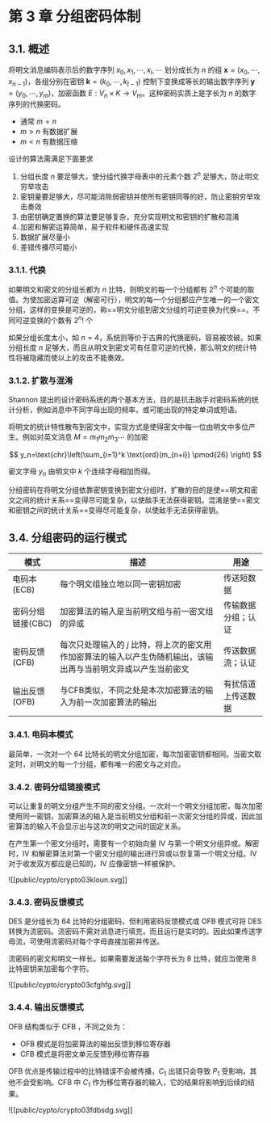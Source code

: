 # 第 3 章 分组密码体制 

## 3.1. 概述

将明文消息编码表示后的数字序列 $x_0,x_1,\cdots,x_i,\cdots$ 划分成长为 $n$ 的组 $\mathbf{x}=(x_0, \cdots, x_{n-1})$，各组分别在密钥 $\mathbf{k}=(k_0, \cdots, k_{t-1})$ 控制下变换成等长的输出数字序列 $\mathbf{y}=(y_0, \cdots, y_m)$，加密函数 $E: V_n \times K \to V_m$。这种密码实质上是字长为 $n$ 的数字序列的代换密码。

- 通常 $m=n$
- $m>n$ 有数据扩展
- $m<n$ 有数据压缩

设计的算法需满足下面要求

1. 分组长度 $n$ 要足够大，使分组代换字母表中的元素个数 $2^n$ 足够大，防止明文穷举攻击
2. 密钥量要足够大，尽可能消除弱密钥并使所有密钥同等的好，防止密钥穷举攻击奏效
3. 由密钥确定置换的算法要足够复杂，充分实现明文和密钥的扩散和混淆
4. 加密和解密运算简单，易于软件和硬件高速实现
5. 数据扩展尽量小
6. 差错传播尽可能小

### 3.1.1. 代换

如果明文和密文的分组长都为 $n$ 比特，则明文的每一个分组都有 $2^n$ 个可能的取值。为使加密运算可逆（解密可行），明文的每一个分组都应产生唯一的一个密文分组，这样的变换是可逆的，称==明文分组到密文分组的可逆变换为代换==。不同可逆变换的个数有 $2^n!$ 个

如果分组长度太小，如 $n=4$，系统则等价于古典的代换密码，容易被攻破。如果分组长度 $n$ 足够大，而且从明文到密文可有任意可逆的代换，那么明文的统计特性将被隐藏而使以上的攻击不能奏效。

### 3.1.2. 扩散与混淆

Shannon 提出的设计密码系统的两个基本方法，目的是抗击敌手对密码系统的统计分析，例如消息中不同字母出现的频率，或可能出现的特定单词或短语。

将明文的统计特性散布到密文中，实现方式是使得密文中每一位由明文中多位产生。例如对英文消息 $M=m_1m_2m_3\cdots$ 的加密

$$
y_n=\text{chr}\left(\sum_{i=1}^k \text{ord}(m_{n+i}) \pmod{26} \right)
$$

密文字母 $y_n$ 由明文中 $k$ 个连续字母相加而得。

分组密码在将明文分组依靠密钥变换到密文分组时，扩散的目的是使==明文和密文之间的统计关系==变得尽可能复杂，以使敌手无法获得密钥。混淆是使==密文和密钥之间的统计关系==变得尽可能复杂，以使敌手无法获得密钥。

## 3.4. 分组密码的运行模式

| 模式              | 描述                                                                                                            | 用途               |
| ----------------- | --------------------------------------------------------------------------------------------------------------- | ------------------ |
| 电码本(ECB)       | 每个明文组独立地以同一密钥加密                                                                                  | 传送短数据         |
| 密码分组链接(CBC) | 加密算法的输入是当前明文组与前一密文组的异或                                                                    | 传输数据分组；认证 |
| 密码反馈(CFB)     | 每次只处理输入的 $j$ 比特，将上次的密文用作加密算法的输入以产生伪随机输出，该输出再与当前明文异或以产生当前密文 | 传送数据流；认证   |
| 输出反馈(OFB)     | 与CFB类似，不同之处是本次加密算法的输入为前一次加密算法的输出                                                   | 有扰信道上传送数据                   |

### 3.4.1. 电码本模式

最简单，一次对一个 64 比特长的明文分组加密，每次加密密钥都相同。当密文取定时，对明文的每一个分组，都有唯一的密文与之对应。

### 3.4.2. 密码分组链接模式

可以让重复的明文分组产生不同的密文分组。一次对一个明文分组加密，每次加密使用同一密钥，加密算法的输入是当前明文分组和前一次密文分组的异或，因此加密算法的输入不会显示出与这次的明文之间的固定关系。

在产生第一个密文分组时，需要有一个初始向量 IV 与第一个明文分组异或。解密时，IV 和解密算法对第一个密文分组的输出进行异或以恢复第一个明文分组。IV 对于收发双方都应是已知的，IV 应像密钥一样被保护。

![[public/cypto/crypto03kloun.svg]]

### 3.4.3. 密码反馈模式

DES 是分组长为 64 比特的分组密码，但利用密码反馈模式或 OFB 模式可将 DES 转换为流密码。流密码不需对消息进行填充，而且运行是实时的。因此如果传送字母流，可使用流密码对每个字母直接加密并传送。

流密码的密文和明文一样长。如果需要发送每个字符长为 8 比特，就应当使用 8 比特密钥来加密每个字符。


![[public/cypto/crypto03cfghfg.svg]]

### 3.4.4. 输出反馈模式

OFB 结构类似于 CFB ，不同之处为：

- OFB 模式是将加密算法的输出反馈到移位寄存器
- CFB 模式是将密文单元反馈到移位寄存器

OFB 优点是传输过程中的比特错误不会被传播，$C_1$ 出错只会导致 $P_1$ 受影响，其他不会受影响。CFB 中 $C_1$ 作为移位寄存器的输入，它的结果将影响到后续的结果。

![[public/cypto/crypto03fdbsdg.svg]]


